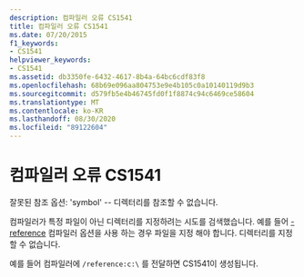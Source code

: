 ```yaml
---
description: 컴파일러 오류 CS1541
title: 컴파일러 오류 CS1541
ms.date: 07/20/2015
f1_keywords:
- CS1541
helpviewer_keywords:
- CS1541
ms.assetid: db3350fe-6432-4617-8b4a-64bc6cdf83f8
ms.openlocfilehash: 68b69e096aa804753e9e4b105c0a10140119d9b3
ms.sourcegitcommit: d579fb5e4b46745fd0f1f8874c94c6469ce58604
ms.translationtype: MT
ms.contentlocale: ko-KR
ms.lasthandoff: 08/30/2020
ms.locfileid: "89122604"
---
```

# <a name="compiler-error-cs1541"></a>컴파일러 오류 CS1541
잘못된 참조 옵션: 'symbol' -- 디렉터리를 참조할 수 없습니다.  
  
 컴파일러가 특정 파일이 아닌 디렉터리를 지정하려는 시도를 검색했습니다. 예를 들어 [-reference](../language-reference/compiler-options/reference-compiler-option.md) 컴파일러 옵션을 사용 하는 경우 파일을 지정 해야 합니다. 디렉터리를 지정할 수 없습니다.  
  
 예를 들어 컴파일러에 `/reference:c:\` 를 전달하면 CS1541이 생성됩니다.
